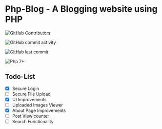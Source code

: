 # Php-Blog - A Blogging website using PHP

![GitHub Contributors](https://img.shields.io/github/contributors/jakbin/Php-Blog)

![GitHub commit activity](https://img.shields.io/github/commit-activity/m/jakbin/flask)

![GitHub last commit](https://img.shields.io/github/last-commit/jakbin/flask)

![Php 7+](https://img.shields.io/badge/7+-green.svg)

## Todo-List 

- [X] Secure Login 
- [ ] Secure File Upload 
- [X] UI Improvements 
- [ ] Uploaded Images Viewer
- [X] About Page Improvements
- [ ] Post View counter 
- [ ] Search Functionality
